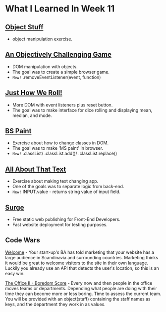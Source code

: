 # What I Learned In Week 11

## [Object Stuff](https://github.com/ignitikus/object-stuff) 
- object manipulation exercise.

## [An Objectively Challenging Game](http://bird-attack.surge.sh) 
- DOM manipulation with objects.
- The goal was to create a simple browser game.
- `New!` .removeEventListener(event, function)
  
## [Just How We Roll!](https://github.com/ignitikus/just-how-we-roll)
- More DOM with event listeners plus reset button.
- The goal was to make interface for dice rolling and displaying mean, median, and mode.

## [BS Paint](https://github.com/ignitikus/bs-paint)
- Exercise about how to change classes in DOM.
- The goal was to make 'MS paint' in browser.
- `New!` .classList/ .classList.add()/ .classList.replace()

## [All About That Text](https://github.com/ignitikus/all-about-that-text)
- Exercise about making text changing app. 
- One of the goals was to separate logic from back-end.
- `New!` INPUT.value - returns string value of input field.

## [Surge](https://surge.sh)
- Free static web publishing for Front-End Developers.
- Fast website deployment for testing purposes.

## Code Wars
[Welcome](https://www.codewars.com/kata/577ff15ad648a14b780000e7) - Your start-up's BA has told marketing that your website has a large audience in Scandinavia and surrounding countries. Marketing thinks it would be great to welcome visitors to the site in their own language. Luckily you already use an API that detects the user's location, so this is an easy win.

[The Office II - Boredom Score](https://www.codewars.com/kata/the-office-ii-boredom-score/javascript) - Every now and then people in the office moves teams or departments. Depending what people are doing with their time they can become more or less boring. Time to assess the current team.
You will be provided with an object(staff) containing the staff names as keys, and the department they work in as values.